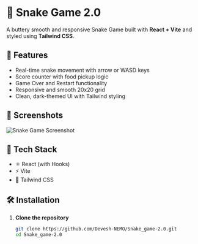 # 🐍 Snake Game 2.0

A buttery smooth and responsive Snake Game built with **React + Vite** and styled using **Tailwind CSS**.

## 🚀 Features

- Real-time snake movement with arrow or WASD keys
- Score counter with food pickup logic
- Game Over and Restart functionality
- Responsive and smooth 20x20 grid
- Clean, dark-themed UI with Tailwind styling

## 📸 Screenshots

![Snake Game Screenshot](./screenshot.png) <!-- Add a real screenshot file if available -->

## 🧱 Tech Stack

- ⚛️ React (with Hooks)
- ⚡ Vite
- 🎨 Tailwind CSS

## 🛠️ Installation

1. **Clone the repository**
   ```bash
   git clone https://github.com/Devesh-NEMO/Snake_game-2.0.git
   cd Snake_game-2.0
